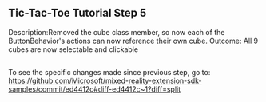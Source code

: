 ## Tic-Tac-Toe Tutorial Step 5 
Description:Removed the cube class member, so now each of the ButtonBehavior's actions can now reference their own cube. Outcome: All 9 cubes are now selectable and clickable
##
To see the specific changes made since previous step, go to:
https://github.com/Microsoft/mixed-reality-extension-sdk-samples/commit/ed4412c#diff-ed4412c~1?diff=split
